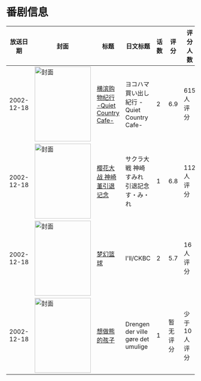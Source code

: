 # 番剧信息

|放送日期|封面|标题|日文标题|话数|评分|评分人数|
|---|---|---|---|---|---|---|
|2002-12-18|<img src="https://lain.bgm.tv/pic/cover/c/5f/7c/14684_9k3Yi.jpg" alt="封面" style="width:150px;height:200px;object-fit:cover;">|[横滨购物纪行 -Quiet Country Cafe-](https://bangumi.tv/subject/14684)|ヨコハマ買い出し紀行 -Quiet Country Cafe-|2|6.9|615人评分|
|2002-12-18|<img src="https://lain.bgm.tv/pic/cover/c/10/9e/20931_Q4iN5.jpg" alt="封面" style="width:150px;height:200px;object-fit:cover;">|[樱花大战 神崎堇引退记念](https://bangumi.tv/subject/20931)|サクラ大戦 神崎すみれ 引退記念 す・み・れ|1|6.8|112人评分|
|2002-12-18|<img src="https://lain.bgm.tv/pic/cover/c/6d/13/78072_O40ik.jpg" alt="封面" style="width:150px;height:200px;object-fit:cover;">|[梦幻篮球](https://bangumi.tv/subject/78072)|I'll/CKBC|2|5.7|16人评分|
|2002-12-18|<img src="https://lain.bgm.tv/pic/cover/c/c0/ab/325597_vRmtd.jpg" alt="封面" style="width:150px;height:200px;object-fit:cover;">|[想做熊的孩子](https://bangumi.tv/subject/325597)|Drengen der ville gøre det umulige|1|暂无评分|少于10人评分|
